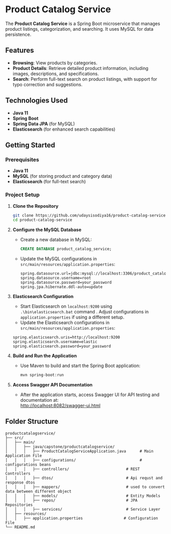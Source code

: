 # Product Catalog Service

The **Product Catalog Service** is a Spring Boot microservice that manages product listings, categorization, and
searching. It uses MySQL for data persistence.

## Features

- **Browsing**: View products by categories.
- **Product Details**: Retrieve detailed product information, including images, descriptions, and specifications.
- **Search**: Perform full-text search on product listings, with support for typo correction and suggestions.

## Technologies Used

- **Java 11**
- **Spring Boot**
- **Spring Data JPA** (for MySQL)
- **Elasticsearch** (for enhanced search capabilities)

## Getting Started

### Prerequisites

- **Java 11**
- **MySQL** (for storing product and category data)
- **Elasticsearch** (for full-text search)

### Project Setup

1. **Clone the Repository**
   ```bash
   git clone https://github.com/udaysisodiya16/product-catalog-service.git
   cd product-catalog-service
   ```

2. **Configure the MySQL Database**
    - Create a new database in MySQL:
      ```sql
      CREATE DATABASE product_catalog_service;
      ```
    - Update the MySQL configurations in `src/main/resources/application.properties`:
      ```properties
      spring.datasource.url=jdbc:mysql://localhost:3306/product_catalog_service
      spring.datasource.username=root
      spring.datasource.password=your_password
      spring.jpa.hibernate.ddl-auto=update
      ```

3. **Elasticsearch Configuration**
    - Start Elasticsearch on `localhost:9200` using `.\bin\elasticsearch.bat` command . Adjust configurations in
      `application.properties` if using a different
      setup.
    - Update the Elasticsearch configurations in `src/main/resources/application.properties`:
   ```properties
   spring.elasticsearch.uris=http://localhost:9200
   spring.elasticsearch.username=elastic
   spring.elasticsearch.password=your_password
   ```

4. **Build and Run the Application**
    - Use Maven to build and start the Spring Boot application:
      ```bash
      mvn spring-boot:run
      ```

5. **Access Swagger API Documentation**
    - After the application starts, access Swagger UI for API testing and documentation at:  
      [http://localhost:8082/swagger-ui.html](http://localhost:8082/swagger-ui.html)

## Folder Structure

```
productcatalogservice/
├── src/
│   ├── main/
│   │   ├── java/capstone/productcatalogservice/
│   │   │   ├── ProductCatalogServiceApplication.java      # Main Application File
│   │   │   ├── configurations/                            # configurations beans
│   │   │   ├── controllers/                         # REST Controllers
│   │   │   ├── dtos/                                # Api requst and response dtos
│   │   │   ├── mappers/                             # used to convert data between different object
│   │   │   ├── models/                              # Entity Models
│   │   │   ├── repos/                               # JPA Repositories
│   │   │   ├── services/                            # Service Layer
│   ├── resources/
│   │   ├── application.properties                  # Configuration File
└── README.md

```
